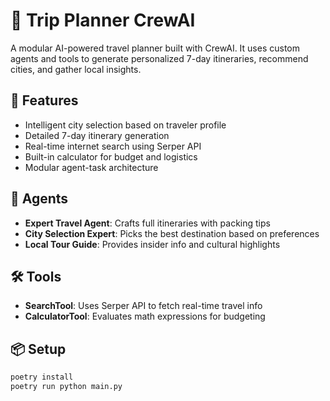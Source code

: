 # 🧳 Trip Planner CrewAI

A modular AI-powered travel planner built with CrewAI. It uses custom agents and tools to generate personalized 7-day itineraries, recommend cities, and gather local insights.

## 🚀 Features
- Intelligent city selection based on traveler profile
- Detailed 7-day itinerary generation
- Real-time internet search using Serper API
- Built-in calculator for budget and logistics
- Modular agent-task architecture

## 🧠 Agents
- **Expert Travel Agent**: Crafts full itineraries with packing tips
- **City Selection Expert**: Picks the best destination based on preferences
- **Local Tour Guide**: Provides insider info and cultural highlights

## 🛠 Tools
- **SearchTool**: Uses Serper API to fetch real-time travel info
- **CalculatorTool**: Evaluates math expressions for budgeting

## 📦 Setup
```bash
poetry install
poetry run python main.py
